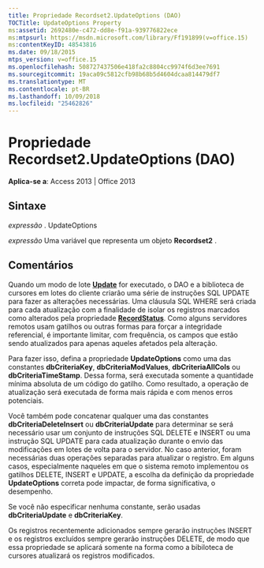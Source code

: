 ```yaml
---
title: Propriedade Recordset2.UpdateOptions (DAO)
TOCTitle: UpdateOptions Property
ms:assetid: 2692480e-c472-dd8e-f91a-939776822ece
ms:mtpsurl: https://msdn.microsoft.com/library/Ff191899(v=office.15)
ms:contentKeyID: 48543816
ms.date: 09/18/2015
mtps_version: v=office.15
ms.openlocfilehash: 508727437506e418fa2c8804cc9974f6d3ee7691
ms.sourcegitcommit: 19aca09c5812cfb98b68b5d4604dcaa814479df7
ms.translationtype: MT
ms.contentlocale: pt-BR
ms.lasthandoff: 10/09/2018
ms.locfileid: "25462826"
---
```

# <a name="recordset2updateoptions-property-dao"></a>Propriedade Recordset2.UpdateOptions (DAO)


**Aplica-se a**: Access 2013 | Office 2013

## <a name="syntax"></a>Sintaxe

*expressão* . UpdateOptions

*expressão* Uma variável que representa um objeto **Recordset2** .

## <a name="remarks"></a>Comentários

Quando um modo de lote **[Update](recordset2-update-method-dao.md)** for executado, o DAO e a biblioteca de cursores em lotes do cliente criarão uma série de instruções SQL UPDATE para fazer as alterações necessárias. Uma cláusula SQL WHERE será criada para cada atualização com a finalidade de isolar os registros marcados como alterados pela propriedade **[RecordStatus](recordset2-recordstatus-property-dao.md)**. Como alguns servidores remotos usam gatilhos ou outras formas para forçar a integridade referencial, é importante limitar, com frequência, os campos que estão sendo atualizados para apenas aqueles afetados pela alteração. 

Para fazer isso, defina a propriedade **UpdateOptions** como uma das constantes **dbCriteriaKey**, **dbCriteriaModValues**, **dbCriteriaAllCols** ou **dbCriteriaTimeStamp**. Dessa forma, será executada somente a quantidade mínima absoluta de um código do gatilho. Como resultado, a operação de atualização será executada de forma mais rápida e com menos erros potenciais.

Você também pode concatenar qualquer uma das constantes **dbCriteriaDeleteInsert** ou **dbCriteriaUpdate** para determinar se será necessário usar um conjunto de instruções SQL DELETE e INSERT ou uma instrução SQL UPDATE para cada atualização durante o envio das modificações em lotes de volta para o servidor. No caso anterior, foram necessárias duas operações separadas para atualizar o registro. Em alguns casos, especialmente naqueles em que o sistema remoto implementou os gatilhos DELETE, INSERT e UPDATE, a escolha da definição da propriedade **UpdateOptions** correta pode impactar, de forma significativa, o desempenho.

Se você não especificar nenhuma constante, serão usadas **dbCriteriaUpdate** e **dbCriteriaKey**.

Os registros recentemente adicionados sempre gerarão instruções INSERT e os registros excluídos sempre gerarão instruções DELETE, de modo que essa propriedade se aplicará somente na forma como a bibiloteca de cursores atualizará os registros modificados.

